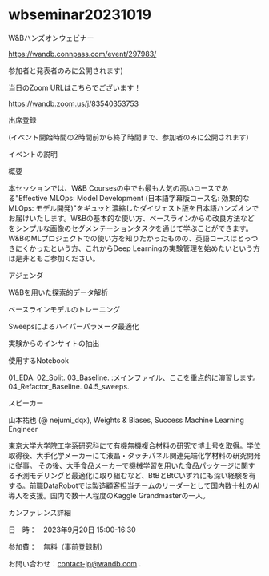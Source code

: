 # wbseminar20231019
W&Bハンズオンウェビナー

https://wandb.connpass.com/event/297983/


参加者と発表者のみに公開されます)

当日のZoom URLはこちらでございます！

https://wandb.zoom.us/j/83540353753



出席登録

(イベント開始時間の2時間前から終了時間まで、参加者のみに公開されます)

イベントの説明

概要

本セッションでは、W&B Coursesの中でも最も人気の高いコースである"Effective MLOps: Model Development (日本語字幕版コース名: 効果的なMLOps: モデル開発)"をギュッと濃縮したダイジェスト版を日本語ハンズオンでお届けいたします。W&Bの基本的な使い方、ベースラインからの改良方法などをシンプルな画像のセグメンテーションタスクを通じて学ぶことができます。W&BのMLプロジェクトでの使い方を知りたかったものの、英語コースはとっつきにくかったという方、これからDeep Learningの実験管理を始めたいという方は是非ともご参加ください。

アジェンダ

W&Bを用いた探索的データ解析

ベースラインモデルのトレーニング

Sweepsによるハイパーパラメータ最適化

実験からのインサイトの抽出

使用するNotebook

01_EDA.
02_Split.
03_Baseline. :メインファイル、ここを重点的に演習します。
04_Refactor_Baseline.
04.5_sweeps.

スピーカー

山本祐也 (@ nejumi_dqx), Weights & Biases, Success Machine Learning Engineer

東京大学大学院工学系研究科にて有機無機複合材料の研究で博士号を取得。学位取得後、大手化学メーカーにて液晶・タッチパネル関連先端化学材料の研究開発に従事。 その後、大手食品メーカーで機械学習を用いた食品パッケージに関する予測モデリングと最適化に取り組むなど、BtBとBtCいずれにも深い経験を有する。前職DataRobotでは製造顧客担当チームのリーダーとして国内数十社のAI導入を支援。国内で数十人程度のKaggle Grandmasterの一人。

カンファレンス詳細

日　時：　2023年9月20日 15:00-16:30

参加費：　無料（事前登録制）

お問い合わせ：contact-jp@wandb.com
.
